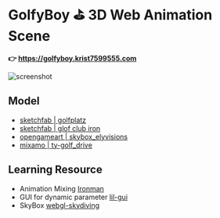 # GolfyBoy ⛳ 3D Web Animation Scene

**👉 <https://golfyboy.krist7599555.com>**

![screenshot](https://github.com/krist7599555/example-threejs-golf-simulator/assets/19445033/7d85ad37-2fa1-4ffb-bb84-c35d7a151c34)

## Model

- [sketchfab | golfplatz](https://sketchfab.com/3d-models/golfplatz-f7531e36db6a49d5b46d667b9aad8d4a)
- [sketchfab | glof club iron](https://sketchfab.com/3d-models/golf-club-iron-dc748ddd268c4acab25c54c4048b3912)
- [opengameart | skybox_elyvisions](https://opengameart.org/content/elyvisions-skyboxes)
- [mixamo | ty-golf_drive](https://www.mixamo.com/#/?query=ty&type=Character)

## Learning Resource

- Animation Mixing [Ironman](https://codesandbox.io/p/sandbox/separate-animations-test-y9cs7m?file=%2Fsrc%2Findex.js%3A40%2C22-40%2C36)
- GUI for dynamic parameter [lil-gui](https://github.com/georgealways/lil-gui?tab=readme-ov-file)
- SkyBox [webgl-skydiving](https://webgl-skydiving.vercel.app)
